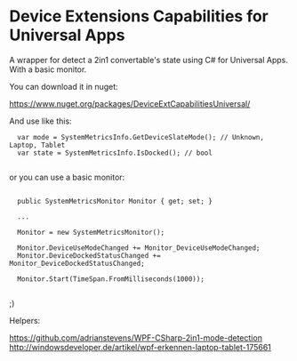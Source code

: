 Device Extensions Capabilities for Universal Apps
==============================

A wrapper for detect a 2in1 convertable's state using C# for Universal Apps. With a basic monitor.

You can download it in nuget:

https://www.nuget.org/packages/DeviceExtCapabilitiesUniversal/

And use like this:

```
  var mode = SystemMetricsInfo.GetDeviceSlateMode(); // Unknown, Laptop, Tablet
  var state = SystemMetricsInfo.IsDocked(); // bool
  
```

or you can use a basic monitor:

```

  public SystemMetricsMonitor Monitor { get; set; }
  
  ...
  
  Monitor = new SystemMetricsMonitor();

  Monitor.DeviceUseModeChanged += Monitor_DeviceUseModeChanged;
  Monitor.DeviceDockedStatusChanged += Monitor_DeviceDockedStatusChanged;

  Monitor.Start(TimeSpan.FromMilliseconds(1000));
  
```

;)


Helpers:

https://github.com/adrianstevens/WPF-CSharp-2in1-mode-detection
http://windowsdeveloper.de/artikel/wpf-erkennen-laptop-tablet-175661
